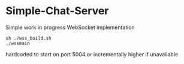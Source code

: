 # Simple-Chat-Server
Simple work in progress WebSocket implementation

```
sh ./wss_build.sh
./wssmain 
```

hardcoded to start on port 5004 or incrementally higher if unavailable 

